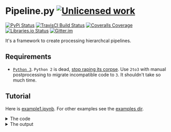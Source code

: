 Pipeline.py [![Unlicensed work](https://raw.githubusercontent.com/unlicense/unlicense.org/master/static/favicon.png)](https://unlicense.org/)
===============
[![PyPi Status](https://img.shields.io/pypi/v/Pipeline.py.svg)](https://pypi.python.org/pypi/Pipeline.py)
[![TravisCI Build Status](https://travis-ci.org/KOLANICH/Pipeline.svg?branch=master)](https://travis-ci.org/KOLANICH/Pipeline.py)
[![Coveralls Coverage](https://img.shields.io/coveralls/KOLANICH/Pipeline.py.svg)](https://coveralls.io/r/KOLANICH/Pipeline)
[![Libraries.io Status](https://img.shields.io/librariesio/github/KOLANICH/Pipeline.py.svg)](https://libraries.io/github/KOLANICH/Pipeline.py)
[![Gitter.im](https://badges.gitter.im/Pipeline.py/Lobby.svg)](https://gitter.im/Pipeline-py/Lobby)

It's a framework to create processing hierarchcal pipelines.

Requirements
------------
* [```Python 3```](https://www.python.org/downloads/). ```Python 2``` is dead, [stop raping its corpse](https://lurkmore.to/Насиловать_труп). Use ```2to3``` with manual postprocessing to migrate incompatible code to ```3```. It shouldn't take so much time.


Tutorial
--------
Here is [example1.ipynb](./examples/example1.ipynb). For other examples see the [examples dir](./examples/).

<details>
<summary>The code</summary>

```python
import importlib
import Pipeline
importlib.reload(Pipeline)
from Pipeline import *
class A(
	Pipeline( # a ctor of a pipeline object
		{"pipeline1", "pipeline2"}, # the methods making pipelines bodies
		{"do1", "do2", "wanna"} # the methods to be replaced with the impl of the very base pipeline class
	)
):
	def do1(self, a):
		print(__class__.__name__, self.__class__.__name__, "do1", a, "+2=", (a+2))
		return a+2
	def do2(self, a):
		print(__class__.__name__, self.__class__.__name__, "do2", a, "+3=", (a+3))
		return a+3
	def wanna(self, a):
		print(__class__.__name__, self.__class__.__name__, "wanna")
		return True
	
	def pipeline1(cls, self, a): # NOTE THE SIGNATURE. The first argument is reduced. Don't use the kwargs for the first element!
		if cls.wanna(self, a):
			a=cls.do1(self, a)# NOTE HOW THE METHODS ARE CALLED!
		return a
	def pipeline2(cls, self, a):
		if cls.wanna(self, a):
			a=cls.do2(self, a)
		return a
class B(A):
	def do1(self, a):
		print(__class__.__name__, self.__class__.__name__, "do1", a, "*2=", (a*2))
		return a*2
	def do2(self, a):
		print(__class__.__name__, self.__class__.__name__, "do2", a, "*3=", (a*3))
		return a*3
	def wanna(self, a):
		print(__class__.__name__, self.__class__.__name__, "wanna", a, "<5", repr(a<5))
		return a<5

class C(B):
	def do1(self, a):
		print(__class__.__name__, self.__class__.__name__, "do1", a, "**2=", (a**2))
		return a**2
	#If a pipeline method is skipped, the method from the very base class is used
	#def do2(self, a):
	#	print(__class__.__name__, self.__class__.__name__, "do2", a, "**3=", (a**2))
	#	return a**3
	
	def wanna(self, a):
		print(__class__.__name__, self.__class__.__name__, "wanna", a, "<10", repr(a<10))
		return a<10
c=C()
for i in range(6):
	c.pipeline1(i)
	print("--------------")
	c.pipeline2(i)
	print("==============")
```

</details>
<details>
<summary>The output</summary>

```
A C wanna
A C do1 0 +2= 2
B C wanna 2 <5 True
B C do1 2 *2= 4
C C wanna 4 <10 True
C C do1 4 **2= 16
--------------
A C wanna
A C do2 0 +3= 3
B C wanna 3 <5 True
B C do2 3 *3= 9
C C wanna 9 <10 True
A C do2 9 +3= 12
==============
A C wanna
A C do1 1 +2= 3
B C wanna 3 <5 True
B C do1 3 *2= 6
C C wanna 6 <10 True
C C do1 6 **2= 36
--------------
A C wanna
A C do2 1 +3= 4
B C wanna 4 <5 True
B C do2 4 *3= 12
C C wanna 12 <10 False
==============
A C wanna
A C do1 2 +2= 4
B C wanna 4 <5 True
B C do1 4 *2= 8
C C wanna 8 <10 True
C C do1 8 **2= 64
--------------
A C wanna
A C do2 2 +3= 5
B C wanna 5 <5 False
C C wanna 5 <10 True
A C do2 5 +3= 8
==============
A C wanna
A C do1 3 +2= 5
B C wanna 5 <5 False
C C wanna 5 <10 True
C C do1 5 **2= 25
--------------
A C wanna
A C do2 3 +3= 6
B C wanna 6 <5 False
C C wanna 6 <10 True
A C do2 6 +3= 9
==============
A C wanna
A C do1 4 +2= 6
B C wanna 6 <5 False
C C wanna 6 <10 True
C C do1 6 **2= 36
--------------
A C wanna
A C do2 4 +3= 7
B C wanna 7 <5 False
C C wanna 7 <10 True
A C do2 7 +3= 10
==============
A C wanna
A C do1 5 +2= 7
B C wanna 7 <5 False
C C wanna 7 <10 True
C C do1 7 **2= 49
--------------
A C wanna
A C do2 5 +3= 8
B C wanna 8 <5 False
C C wanna 8 <10 True
A C do2 8 +3= 11
==============
```

</details>

